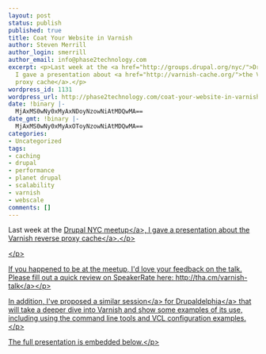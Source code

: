 ```yaml
---
layout: post
status: publish
published: true
title: Coat Your Website in Varnish
author: Steven Merrill
author_login: smerrill
author_email: info@phase2technology.com
excerpt: <p>Last week at the <a href="http://groups.drupal.org/nyc/">Drupal NYC meetup</a>,
  I gave a presentation about <a href="http://varnish-cache.org/">the Varnish reverse
  proxy cache</a>.</p>
wordpress_id: 1131
wordpress_url: http://phase2technology.com/coat-your-website-in-varnish/
date: !binary |-
  MjAxMS0wNy0xMyAxNDoyNzowNiAtMDQwMA==
date_gmt: !binary |-
  MjAxMS0wNy0xMyAxOToyNzowNiAtMDQwMA==
categories:
- Uncategorized
tags:
- caching
- drupal
- performance
- planet drupal
- scalability
- varnish
- webscale
comments: []
---
```

<p>Last week at the <a href="http:&#47;&#47;groups.drupal.org&#47;nyc&#47;">Drupal NYC meetup<&#47;a>, I gave a presentation about <a href="http:&#47;&#47;varnish-cache.org&#47;">the Varnish reverse proxy cache<&#47;a>.<&#47;p></p>
<p><!--break--><&#47;p></p>
<p>If you happened to be at the meetup, I'd love your feedback on the talk. Please fill out a quick review on SpeakerRate here: <a href="http:&#47;&#47;tha.cm&#47;varnish-talk" title="http:&#47;&#47;tha.cm&#47;varnish-talk">http:&#47;&#47;tha.cm&#47;varnish-talk<&#47;a><&#47;p></p>
<p>In addition, I've <a href="http:&#47;&#47;www.drupaldelphia.com&#47;sessions&#47;coat-your-website-varnish">proposed a similar session<&#47;a> for <a href="http:&#47;&#47;www.drupaldelphia.com&#47;">Drupaldelphia<&#47;a> that will take a deeper dive into Varnish and show some examples of its use, including using the command line tools and VCL configuration examples.<&#47;p></p>
<p>The full presentation is embedded below.<&#47;p></p>
<div class="prezi-player">
<style type="text&#47;css" media="screen">.prezi-player { width: 550px; } .prezi-player-links { text-align: center; }<&#47;style><object id="prezi_fiifbaoxj0za" name="prezi_fiifbaoxj0za" classid="clsid:D27CDB6E-AE6D-11cf-96B8-444553540000" width="550" height="400"><param name="movie" value="http:&#47;&#47;prezi.com&#47;bin&#47;preziloader.swf" &#47;><param name="allowfullscreen" value="true" &#47;><param name="allowscriptaccess" value="always" &#47;><param name="bgcolor" value="#ffffff" &#47;><param name="flashvars" value="prezi_id=fiifbaoxj0za&amp;lock_to_path=1&amp;color=ffffff&amp;autoplay=no&amp;autohide_ctrls=0" &#47;><embed id="preziEmbed_fiifbaoxj0za" name="preziEmbed_fiifbaoxj0za" src="http:&#47;&#47;prezi.com&#47;bin&#47;preziloader.swf" type="application&#47;x-shockwave-flash" allowfullscreen="true" allowscriptaccess="always" width="550" height="400" bgcolor="#ffffff" flashvars="prezi_id=fiifbaoxj0za&amp;lock_to_path=1&amp;color=ffffff&amp;autoplay=no&amp;autohide_ctrls=0"><&#47;embed><&#47;object>
<div class="prezi-player-links">
<p><a title="Why you should consider Varnish to make your Drupal website FAST." href="http:&#47;&#47;prezi.com&#47;fiifbaoxj0za&#47;coat-your-website-in-varnish&#47;">Coat Your Website in Varnish<&#47;a> on <a href="http:&#47;&#47;prezi.com">Prezi<&#47;a><&#47;p><br />
<&#47;div><br />
<&#47;div></p>
